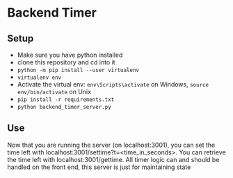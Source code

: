 # Backend Timer

## Setup

- Make sure you have python installed
- clone this repository and cd into it
- `python -m pip install --user virtualenv`
- `virtualenv env`
- Activate the virtual env: `env\Scripts\activate` on Windows, `source env/bin/activate` on Unix
- `pip install -r requirements.txt`
- `python backend_timer_server.py`


## Use

Now that you are running the server (on localhost:3001), you can set the time left with localhost:3001/settime?t=<time_in_seconds>. You can retrieve the time left with localhost:3001/gettime. All timer logic can and should be handled on the front end, this server is just for maintaining state
